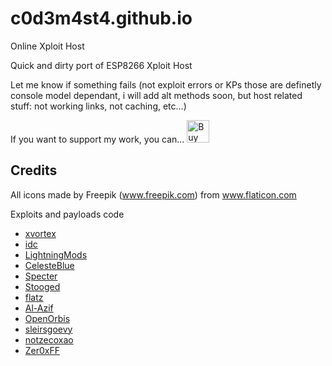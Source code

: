 # c0d3m4st4.github.io
Online Xploit Host

Quick and dirty port of ESP8266 Xploit Host

Let me know if something fails (not exploit errors or KPs those are definetly console model dependant, i will add alt methods soon, but host related stuff: not working links, not caching, etc...)


If you want to support my work, you can... <a href='https://ko-fi.com/E1E0BN94' target='_blank'><img height='36' style='border:0px;height:36px;' src='https://az743702.vo.msecnd.net/cdn/kofi4.png?v=0' border='0' alt='Buy Me a Coffee at ko-fi.com' /></a>



Credits
-------

All icons made by Freepik (www.freepik.com) from www.flaticon.com

Exploits and payloads code

- [xvortex](https://github.com/xvortex)
- [idc](https://github.com/idc)
- [LightningMods](https://github.com/LightningMods)
- [CelesteBlue](https://github.com/CelesteBlue-dev)
- [Specter](https://github.com/Cryptogenic)
- [Stooged](https://github.com/stooged)
- [flatz](https://github.com/flatz)
- [Al-Azif ](https://github.com/Al-Azif)
- [OpenOrbis ](https://github.com/OpenOrbis)
- [sleirsgoevy](https://github.com/sleirsgoevy)
- [notzecoxao](https://github.com/zecoxao)
- [Zer0xFF](https://github.com/Zer0xFF)